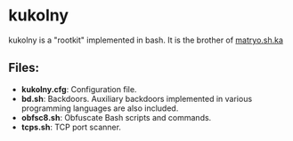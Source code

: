 # kukolny
kukolny is a "rootkit" implemented in bash.
It is the brother of [matryo.sh.ka](https://github.com/wilsonfisk/matryoshka)

## Files:
* **kukolny.cfg**: Configuration file.
* **bd.sh**: Backdoors. Auxiliary backdoors implemented in various programming languages are also included.
* **obfsc8.sh**: Obfuscate Bash scripts and commands.
* **tcps.sh**: TCP port scanner.
